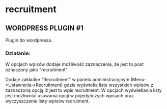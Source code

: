 # recruitment
## WORDPRESS PLUGIN #1

Plugin do wordpressa.

### Działanie:
W opcjach wpisów dodaje możliwość zaznaczenia, że jest to post oznaczony jako "recruitment".

Dodaje zakładke "Recruitment" w panelu administracyjnym (Menu->Ustawienia->Recruitment) gdzie wyświetla liste wszystkich wpisów z zaznaczoną opcją iż jest to wpis recruitment. 
W opcjach wyświetlania listy jest możliwość usuwania opcji w pojedyńczych wpisach oraz wyczyszczenie listy wpisów recruiment.


